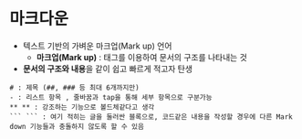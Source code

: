 # 마크다운
- 텍스트 기반의 가벼운 마크업(Mark up) 언어
    - **마크업(Mark up)** : 태그를 이용하여 문서의 구조를 나타내는 것
- **문서의 구조와 내용**을 같이 쉽고 빠르게 적고자 탄생

```
# : 제목 (##, ### 등 최대 6개까지만)
- : 리스트 항목 , 줄바꿈과 tap을 통해 세부 항목으로 구분가능
** ** : 강조하는 기능으로 볼드체같다고 생각
``` ``` : 여기 적히는 글을 둘러싼 블록으로, 코드같은 내용을 작성할 경우에 다른 Mark down 기능들과 충돌하지 않도록 할 수 있음 
```
